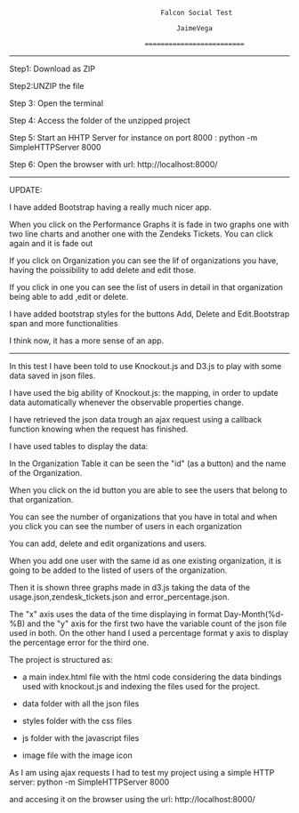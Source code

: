                                           Falcon Social Test 
                                          
                                              JaimeVega
                                        
                                      =========================
                                      
---------------------   

Step1: Download as ZIP

Step2:UNZIP the file

Step 3: Open the terminal

Step 4: Access the folder of the unzipped project

Step 5: Start an HHTP Server for instance on port 8000 : python -m SimpleHTTPServer 8000

Step 6: Open the browser with url: http://localhost:8000/
   
-----------------
UPDATE:

I have added Bootstrap having a really much nicer app.

When you click on the Performance Graphs it is fade in two graphs one with two line charts and another one with the 
Zendeks Tickets. You can click again and it is fade out

If you click on Organization you can see the lif of organizations you have, having the poissibility to add delete and edit those.

If you click in one you can see the list of users in detail in that organization being able to add ,edit or delete.

I have added bootstrap styles for the buttons Add, Delete and Edit.Bootstrap span and more functionalities

I think now, it has a more sense of an app.


------------------
In this test I have been told to use Knockout.js and D3.js to play with some data saved in json files. 

I have used the big ability of Knockout.js: the mapping, in order to update data automatically whenever the 
observable properties change.

I have retrieved the json data trough an ajax request  using a callback function knowing when the request has finished.

I have used tables to display the data:

In the Organization Table it can be seen the "id" (as a button) and the name of the Organization.

When you click on the id button you are able to see the users that belong to that organization.

You can see the number of organizations that you have in total and when you click you can see the number of users in each organization

You can add, delete and edit organizations and users.

When you add one user with the same id as one existing organization, it is going to be added to the listed of users of the organization.



Then it is shown three graphs made in d3.js taking the data of the usage.json,zendesk_tickets.json and error_percentage.json.

The "x" axis uses the data of the time displaying in format Day-Month(%d-%B) and the "y" axis for the first two have 
the variable count of the json file used in both. On the other hand I used a percentage format y axis to display 
the percentage error for the third one.



The project is structured as:
- a main index.html file with the html code considering the data bindings used with knockout.js
and indexing the files used for the project.

- data folder with all the json files

- styles folder with the css files 

- js folder with the javascript files

- image file with the image icon


As I am using ajax requests I had to test my project using a simple HTTP server: python -m SimpleHTTPServer 8000

and accesing it on the browser using the url:  http://localhost:8000/







